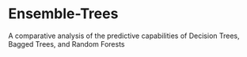 # Ensemble-Trees
A comparative analysis of the predictive capabilities of Decision Trees, Bagged Trees, and Random Forests
